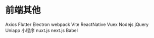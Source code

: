 # 前端其他

Axios
Flutter
Electron
webpack
Vite
ReactNative
Vuex
Nodejs
jQuery
Uniapp
小程序
nuxt.js
next.js
Babel